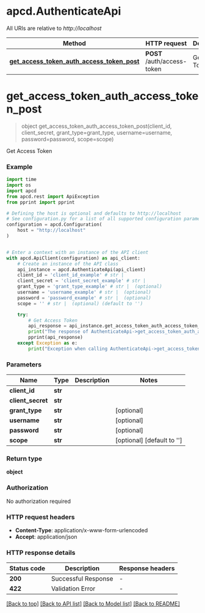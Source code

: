 # apcd.AuthenticateApi

All URIs are relative to *http://localhost*

Method | HTTP request | Description
------------- | ------------- | -------------
[**get_access_token_auth_access_token_post**](AuthenticateApi.md#get_access_token_auth_access_token_post) | **POST** /auth/access-token | Get Access Token


# **get_access_token_auth_access_token_post**
> object get_access_token_auth_access_token_post(client_id, client_secret, grant_type=grant_type, username=username, password=password, scope=scope)

Get Access Token

### Example


```python
import time
import os
import apcd
from apcd.rest import ApiException
from pprint import pprint

# Defining the host is optional and defaults to http://localhost
# See configuration.py for a list of all supported configuration parameters.
configuration = apcd.Configuration(
    host = "http://localhost"
)


# Enter a context with an instance of the API client
with apcd.ApiClient(configuration) as api_client:
    # Create an instance of the API class
    api_instance = apcd.AuthenticateApi(api_client)
    client_id = 'client_id_example' # str | 
    client_secret = 'client_secret_example' # str | 
    grant_type = 'grant_type_example' # str |  (optional)
    username = 'username_example' # str |  (optional)
    password = 'password_example' # str |  (optional)
    scope = '' # str |  (optional) (default to '')

    try:
        # Get Access Token
        api_response = api_instance.get_access_token_auth_access_token_post(client_id, client_secret, grant_type=grant_type, username=username, password=password, scope=scope)
        print("The response of AuthenticateApi->get_access_token_auth_access_token_post:\n")
        pprint(api_response)
    except Exception as e:
        print("Exception when calling AuthenticateApi->get_access_token_auth_access_token_post: %s\n" % e)
```



### Parameters


Name | Type | Description  | Notes
------------- | ------------- | ------------- | -------------
 **client_id** | **str**|  | 
 **client_secret** | **str**|  | 
 **grant_type** | **str**|  | [optional] 
 **username** | **str**|  | [optional] 
 **password** | **str**|  | [optional] 
 **scope** | **str**|  | [optional] [default to &#39;&#39;]

### Return type

**object**

### Authorization

No authorization required

### HTTP request headers

 - **Content-Type**: application/x-www-form-urlencoded
 - **Accept**: application/json

### HTTP response details

| Status code | Description | Response headers |
|-------------|-------------|------------------|
**200** | Successful Response |  -  |
**422** | Validation Error |  -  |

[[Back to top]](#) [[Back to API list]](../README.md#documentation-for-api-endpoints) [[Back to Model list]](../README.md#documentation-for-models) [[Back to README]](../README.md)

